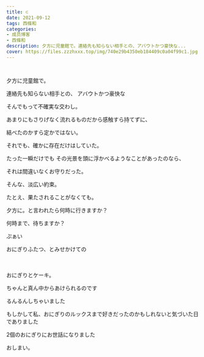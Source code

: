 ```yaml
---
title: ⊂
date: 2021-09-12
tags: 西條和
categories: 
- 成员博客
- 西條和
description: 夕方に児童館で。連絡先も知らない相手との、アバウトかつ豪快な...
cover: https://files.zzzhxxx.top/img/740e29b4350eb184409c0a04f99c1.jpg 
---
```


        ﻿





















夕方に児童館で。




































連絡先も知らない相手との、
アバウトかつ豪快な











そんでもって不確実な交わし。





























あまりにもさりげなく流れるものだから感触すら持てずに、






結べたのかすら定かではない。



















それでも、確かに存在だけはしていた。



























たった一瞬だけでも
その光景を頭に浮かべるようなことがあったのなら、










それは間違いなくお守りだった。





























そんな、淡広い約束。
























たとえ、果たされることがなくても。　














































夕方に。と言われたら何時に行きますか？














何時まで、待ちますか？







































ぷぁい


















おにぎりふたつ、とみせかけての






　　





おにぎりとケーキ。



















ちゃんと真ん中からあけられるのです

















るんるんしちゃいました



















もしかして私、おにぎりのルックスまで好きだったのかもしれないと気づいた日でありました




















2個のおにぎりにお世話になりました



































おしまい。


